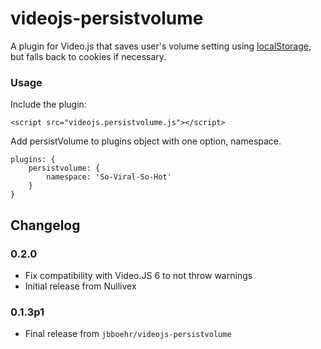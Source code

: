 # videojs-persistvolume

A plugin for Video.js that saves user's volume setting using [localStorage](https://developer.mozilla.org/en-US/docs/Web/Guide/API/DOM/Storage#localStorage), but falls back to cookies if necessary.

### Usage
Include the plugin:

```
<script src="videojs.persistvolume.js"></script>
```

Add persistVolume to plugins object with one option, namespace.

    plugins: {
	    persistvolume: {
		    namespace: 'So-Viral-So-Hot'
	    }
    }

## Changelog

### 0.2.0
* Fix compatibility with Video.JS 6 to not throw warnings
* Initial release from Nullivex

### 0.1.3p1
* Final release from `jbboehr/videojs-persistvolume`
